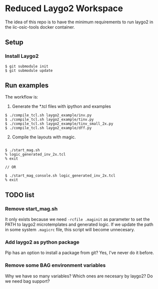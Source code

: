 # Reduced Laygo2 Workspace

The idea of this repo is to have the minimum requirements to run laygo2 in the iic-osic-tools docker container.


## Setup

### Install Laygo2

~~~
$ git submodule init
$ git submodule update
~~~


## Run examples

The workflow is:

1. Generate the \*.tcl files with ipython and examples

~~~
$ ./compile_tcl.sh laygo2_example/inv.py
$ ./compile_tcl.sh laygo2_example/tinv.py
$ ./compile_tcl.sh laygo2_example/tinv_small_2x.py
$ ./compile_tcl.sh laygo2_example/dff.py
~~~


2. Compile the layouts with magic.

~~~

$ ./start_mag.sh
% logic_generated_inv_2x.tcl
% exit

// OR

$ ./start_mag_console.sh logic_generated_inv_2x.tcl
% exit

~~~


## TODO list

### Remove start_mag.sh

It only exists because we need ``-rcfile .maginit`` as parameter to set the PATH to laygo2 microtemplates and generated logic.
If we update the path in some system ``.magicrc`` file, this script will become unnecesary.


### Add laygo2 as python package

Pip has an option to install a package from git?
Yes, I've never do it before.


### Remove some BAG environment variables

Why we have so many variables?
Which ones are necesary by laygo2?
Do we need bag support?
